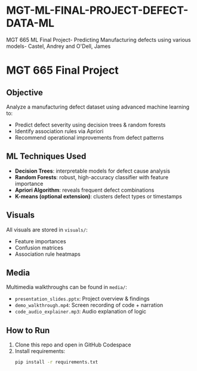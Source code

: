 # MGT-ML-FINAL-PROJECT-DEFECT-DATA-ML
MGT 665 ML Final Project- Predicting Manufacturing defects using various models- Castel, Andrey and O'Dell, James

#  MGT 665 Final Project

##  Objective
Analyze a manufacturing defect dataset using advanced machine learning to:
- Predict defect severity using decision trees & random forests
- Identify association rules via Apriori
- Recommend operational improvements from defect patterns

##  ML Techniques Used
- **Decision Trees**: interpretable models for defect cause analysis
- **Random Forests**: robust, high-accuracy classifier with feature importance
- **Apriori Algorithm**: reveals frequent defect combinations
- **K-means (optional extension)**: clusters defect types or timestamps

##  Visuals
All visuals are stored in `visuals/`:
- Feature importances
- Confusion matrices
- Association rule heatmaps

##  Media
Multimedia walkthroughs can be found in `media/`:
- `presentation_slides.pptx`: Project overview & findings
- `demo_walkthrough.mp4`: Screen recording of code + narration
- `code_audio_explainer.mp3`: Audio explanation of logic

##  How to Run
1. Clone this repo and open in GitHub Codespace
2. Install requirements:
   ```bash
   pip install -r requirements.txt
